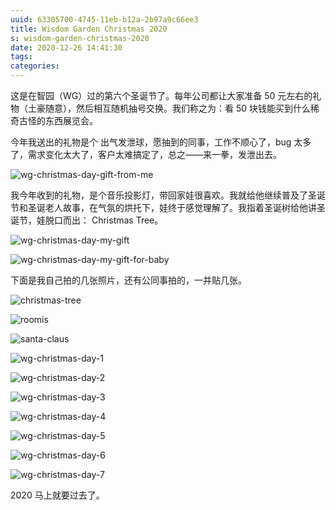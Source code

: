 ```yaml
---
uuid: 63305700-4745-11eb-b12a-2b97a9c66ee3
title: Wisdom Garden Christmas 2020
s: wisdom-garden-christmas-2020
date: 2020-12-26 14:41:30
tags:
categories:
---
```




这是在智园（WG）过的第六个圣诞节了。每年公司都让大家准备 50 元左右的礼物（土豪随意），然后相互随机抽号交换。我们称之为：看 50 块钱能买到什么稀奇古怪的东西展览会。



今年我送出的礼物是个 出气发泄球，愿抽到的同事，工作不顺心了，bug 太多了，需求变化太大了，客户太难搞定了，总之——来一拳，发泄出去。

![wg-christmas-day-gift-from-me](https://blog-assets.liupei.xin/assets/wisdom-garden-christmas-2020/wg-christmas-day-gift-from-me.jpg-public)



我今年收到的礼物，是个音乐投影灯，带回家娃很喜欢。我就给他继续普及了圣诞节和圣诞老人故事，在气氛的烘托下，娃终于感觉理解了。我指着圣诞树给他讲圣诞节，娃脱口而出： Christmas Tree。

<!-- more -->

![wg-christmas-day-my-gift](https://blog-assets.liupei.xin/assets/wisdom-garden-christmas-2020/wg-christmas-day-my-gift.jpg-public)


![wg-christmas-day-my-gift-for-baby](https://blog-assets.liupei.xin/assets/wisdom-garden-christmas-2020/wg-christmas-day-my-gift-for-baby.jpg-public)

下面是我自己拍的几张照片，还有公同事拍的，一并贴几张。



![christmas-tree](https://blog-assets.liupei.xin/assets/wisdom-garden-christmas-2020/christmas-tree.jpg-public)



![roomis](https://blog-assets.liupei.xin/assets/wisdom-garden-christmas-2020/roomis.JPG-public)



![santa-claus](https://blog-assets.liupei.xin/assets/wisdom-garden-christmas-2020/santa-claus.JPG-public)



![wg-christmas-day-1](https://blog-assets.liupei.xin/assets/wisdom-garden-christmas-2020/wg-christmas-day-1.jpg-public)

![wg-christmas-day-2](https://blog-assets.liupei.xin/assets/wisdom-garden-christmas-2020/wg-christmas-day-2.jpg-public)

![wg-christmas-day-3](https://blog-assets.liupei.xin/assets/wisdom-garden-christmas-2020/wg-christmas-day-3.jpg-public)

![wg-christmas-day-4](https://blog-assets.liupei.xin/assets/wisdom-garden-christmas-2020/wg-christmas-day-4.jpg-public)

![wg-christmas-day-5](https://blog-assets.liupei.xin/assets/wisdom-garden-christmas-2020/wg-christmas-day-5.jpg-public)

![wg-christmas-day-6](https://blog-assets.liupei.xin/assets/wisdom-garden-christmas-2020/wg-christmas-day-6.jpg-public)

![wg-christmas-day-7](https://blog-assets.liupei.xin/assets/wisdom-garden-christmas-2020/wg-christmas-day-7.JPG-public)





2020 马上就要过去了。